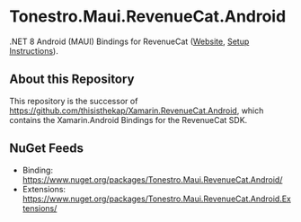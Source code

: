 # Tonestro.Maui.RevenueCat.Android

.NET 8 Android (MAUI) Bindings for RevenueCat ([Website](https://www.revenuecat.com/), [Setup Instructions](https://www.revenuecat.com/docs/getting-started/quickstart#4-using-revenuecats-purchases-sdk)).

## About this Repository

This repository is the successor of https://github.com/thisisthekap/Xamarin.RevenueCat.Android, which contains the Xamarin.Android Bindings for the RevenueCat SDK.

## NuGet Feeds

* Binding: https://www.nuget.org/packages/Tonestro.Maui.RevenueCat.Android/
* Extensions: https://www.nuget.org/packages/Tonestro.Maui.RevenueCat.Android.Extensions/
